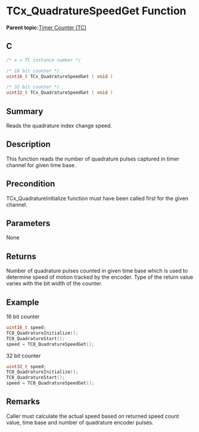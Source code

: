# TCx\_QuadratureSpeedGet Function

**Parent topic:**[Timer Counter \(TC\)](GUID-B7C79854-BBCD-49B3-9EA3-C379E6A5FCE0.md)

## C

```c
/* x = TC instance number */

/* 16 bit counter */
uint16_t TCx_QuadratureSpeedGet ( void )

/* 32 bit counter */
uint32_t TCx_QuadratureSpeedGet ( void )
```

## Summary

Reads the quadrature index change speed.

## Description

This function reads the number of quadrature pulses captured in timer channel for given time base.

## Precondition

TCx\_QuadratureInitialize function must have been called first for the given channel.

## Parameters

None

## Returns

Number of quadrature pulses counted in given time base which is used to determine speed of motion tracked by the encoder. Type of the return value varies with the bit width of the counter.

## Example

16 bit counter

```c
uint16_t speed;
TC0_QuadratureInitialize();
TC0_QuadratureStart();
speed = TC0_QuadratureSpeedGet();
```

32 bit counter

```c
uint32_t speed;
TC0_QuadratureInitialize();
TC0_QuadratureStart();
speed = TC0_QuadratureSpeedGet();
```

## Remarks

Caller must calculate the actual speed based on returned speed count value, time base and number of quadrature encoder pulses.

